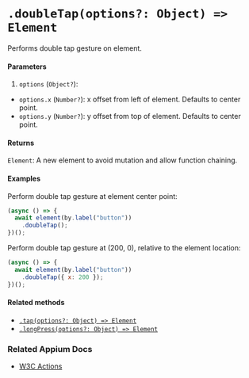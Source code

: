 # `.doubleTap(options?: Object) => Element`

Performs double tap gesture on element.

#### Parameters

1. `options` (`Object?`):
  - `options.x` (`Number?`): x offset from left of element. Defaults to center point.
  - `options.y` (`Number?`): y offset from top of element. Defaults to center point.

#### Returns

`Element`: A new element to avoid mutation and allow function chaining.

#### Examples

Perform double tap gesture at element center point:

```javascript
(async () => {
  await element(by.label("button"))
    .doubleTap();
})();
```

Perform double tap gesture at (200, 0), relative to the element location:

```javascript
(async () => {
  await element(by.label("button"))
    .doubleTap({ x: 200 });
})();
```

#### Related methods

- [`.tap(options?: Object) => Element`](./tap.md)
- [`.longPress(options?: Object) => Element`](./longPress.md)

### Related Appium Docs

- [W3C Actions](http://appium.io/docs/en/commands/interactions/actions/)